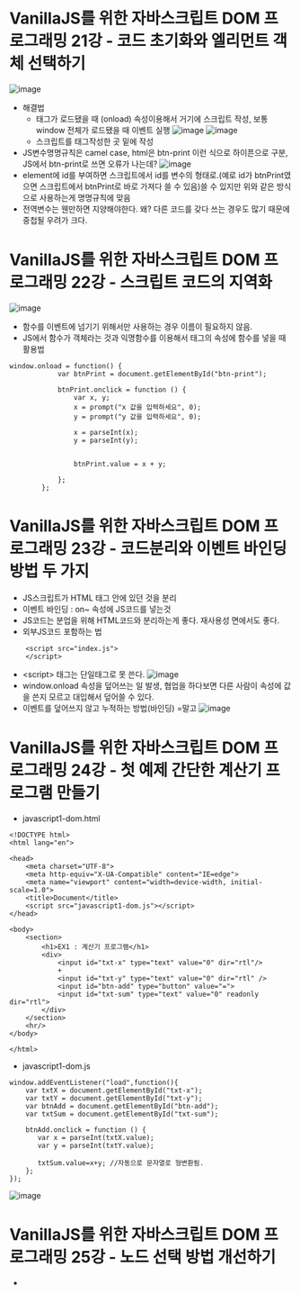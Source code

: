 # VanillaJS를 위한 자바스크립트 DOM 프로그래밍 21강 - 코드 초기화와 엘리먼트 객체 선택하기
![image](https://github.com/resti999/TIL/assets/40667871/168581d8-108c-4090-ae91-1417d40362ae)
* 해결법
   * 태그가 로드됐을 때 (onload) 속성이용해서 거기에 스크립트 작성, 보통 window 전체가 로드됐을 때 이벤트 실행
   ![image](https://github.com/resti999/TIL/assets/40667871/7f8923cf-73a1-4010-8132-c38f17c6467d)
   ![image](https://github.com/resti999/TIL/assets/40667871/125a99ba-a574-410a-940e-05da57970a79)
   * 스크립트를 태그작성한 곳 밑에 작성   
* JS변수명명규칙은 camel case, html은  btn-print 이런 식으로 하이픈으로 구분, JS에서 btn-print로 쓰면 오류가 나는데? 
![image](https://github.com/resti999/TIL/assets/40667871/6ac027d0-e867-45c5-83fc-8f9f1326c3e2)
* element에 id를 부여하면 스크립트에서 id를 변수의 형태로.(예로 id가 btnPrint였으면 스크립트에서 btnPrint로 바로 가져다 쓸 수 있음)쓸 수 있지만 위와 같은 방식으로 사용하는게 명명규칙에 맞음
* 전역변수는 웬만하면 지양해야한다. 왜? 다른 코드를 갖다 쓰는 경우도 많기 때문에 중첩될 우려가 크다. 

# VanillaJS를 위한 자바스크립트 DOM 프로그래밍 22강 - 스크립트 코드의 지역화
![image](https://github.com/resti999/TIL/assets/40667871/a319df4f-6cbb-4526-8652-454c0ba43f09)
* 함수를 이벤트에 넘기기 위해서만 사용하는 경우 이름이 필요하지 않음.
* JS에서 함수가 객체라는 것과 익명함수를 이용해서 태그의 속성에 함수를 넣을 때 활용법
```
window.onload = function() {
            var btnPrint = document.getElementById("btn-print");

            btnPrint.onclick = function () {                
                var x, y;
                x = prompt("x 값을 입력하세요", 0);
                y = prompt("y 값을 입력하세요", 0);

                x = parseInt(x);
                y = parseInt(y);


                btnPrint.value = x + y;

            };
        };
```

# VanillaJS를 위한 자바스크립트 DOM 프로그래밍 23강 - 코드분리와 이벤트 바인딩 방법 두 가지
* JS스크립트가 HTML 태그 안에 있던 것을 분리
* 이벤트 바인딩 : on~ 속성에 JS코드를 넣는것
* JS코드는 분업을 위해 HTML코드와 분리하는게 좋다. 재사용성 면에서도 좋다.
* 외부JS코드 포함하는 법
```
    <script src="index.js">
    </script>
```
* \<script\> 태그는 단일태그로 못 쓴다.
![image](https://github.com/resti999/TIL/assets/40667871/bf900339-c5cf-4263-a388-ab48906094ac)
* window.onload 속성을 덮어쓰는 일 발생, 협업을 하다보면 다른 사람이 속성에 값을 쓴지 모르고 대입해서 덮어쓸 수 있다.
* 이벤트를 덮어쓰지 않고 누적하는 방법(바인딩)  =말고 
![image](https://github.com/resti999/TIL/assets/40667871/fc6f7593-18ba-4893-87fb-40f4cb41e3f0)

# VanillaJS를 위한 자바스크립트 DOM 프로그래밍 24강 - 첫 예제 간단한 계산기 프로그램 만들기
* javascript1-dom.html
```
<!DOCTYPE html>
<html lang="en">

<head>
    <meta charset="UTF-8">
    <meta http-equiv="X-UA-Compatible" content="IE=edge">
    <meta name="viewport" content="width=device-width, initial-scale=1.0">
    <title>Document</title>
    <script src="javascript1-dom.js"></script>
</head>

<body>
    <section>
        <h1>EX1 : 계산기 프로그램</h1>
        <div>
            <input id="txt-x" type="text" value="0" dir="rtl"/>
            +
            <input id="txt-y" type="text" value="0" dir="rtl" />
            <input id="btn-add" type="button" value="=">
            <input id="txt-sum" type="text" value="0" readonly dir="rtl">
        </div>
    </section>
    <hr/>
</body>

</html>
```
* javascript1-dom.js
```
window.addEventListener("load",function(){
    var txtX = document.getElementById("txt-x");
    var txtY = document.getElementById("txt-y");
    var btnAdd = document.getElementById("btn-add");
    var txtSum = document.getElementById("txt-sum");

    btnAdd.onclick = function () {
       var x = parseInt(txtX.value);
       var y = parseInt(txtY.value);

       txtSum.value=x+y; //자동으로 문자열로 형변환됨.
    };
});
```
![image](https://github.com/resti999/TIL/assets/40667871/3dd42cff-5cc3-4ff2-9afa-7237a743333b)

# VanillaJS를 위한 자바스크립트 DOM 프로그래밍 25강 - 노드 선택 방법 개선하기
* 


